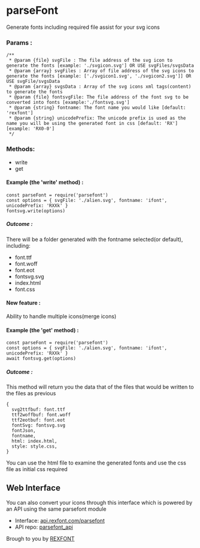 # parseFont
Generate fonts including required file assist for your svg icons

### Params :
```
/**
 * @param {file} svgFile : The file address of the svg icon to generate the fonts [example: './svgicon.svg'] OR USE svgFiles/svgsData
 * @param {array} svgFiles : Array of file address of the svg icons to generate the fonts [example: ['./svgicon1.svg', './svgicon2.svg']] OR USE svgFile/svgsData
 * @param {array} svgsData : Array of the svg icons xml tags(content) to generate the fonts
 * @param {file} fontsvgFile: The file address of the font svg to be converted into fonts [example:'./fontsvg.svg']
 * @param {string} fontname: The font name you would like [default: 'rexfont']
 * @param {string} unicodePrefix: The unicode prefix is used as the name you will be using the generated font in css [default: 'RX'] [example: 'RX0-0']
 */
```

### Methods:
- write
- get

#### Example (the 'write' method) :
```
const parseFont = require('parsefont')
const options = { svgFile: './alien.svg', fontname: 'ifont', unicodePrefix: 'RXXk' }
fontsvg.write(options)
```
##### Outcome :
There will be a folder generated with the fontname selected(or default), including:
- font.ttf
- font.woff
- font.eot
- fontsvg.svg
- index.html
- font.css

#### New feature :
Ability to handle multiple icons(merge icons)

#### Example (the 'get' method) :
```
const parseFont = require('parsefont')
const options = { svgFile: './alien.svg', fontname: 'ifont', unicodePrefix: 'RXXk' }
await fontsvg.get(options)
```
##### Outcome :
This method will return you the data that of the files that would be written to the files as previous

```
{
  svg2ttfbuf: font.ttf
  ttf2woffbuf: font.woff
  ttf2eotbuf: font.eot
  fontSvg: fontsvg.svg
  fontJson,
  fontname,
  html: index.html,
  style: style.css,
}
```

You can use the html file to examine the generated fonts and use the css file as initial css required

## Web Interface
You can also convert your icons through this interface which is powered by an API using the same parsefont module
- Interface: [api.rexfont.com/parsefont](https://api.rexfont.com/parsefont)
- API repo: [parsefont_api](https://github.com/Rexfont/parsefont_api)

Brough to you by [REXFONT](https://rexfont.com)
